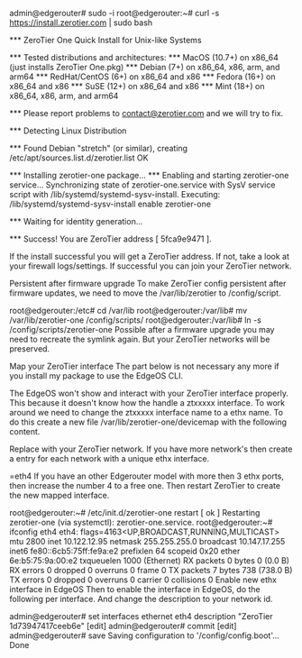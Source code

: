 admin@edgerouter# sudo -i
root@edgerouter:~# curl -s https://install.zerotier.com | sudo bash

*** ZeroTier One Quick Install for Unix-like Systems

*** Tested distributions and architectures:
***   MacOS (10.7+) on x86_64 (just installs ZeroTier One.pkg)
***   Debian (7+) on x86_64, x86, arm, and arm64
***   RedHat/CentOS (6+) on x86_64 and x86
***   Fedora (16+) on x86_64 and x86
***   SuSE (12+) on x86_64 and x86
***   Mint (18+) on x86_64, x86, arm, and arm64

*** Please report problems to contact@zerotier.com and we will try to fix.

*** Detecting Linux Distribution

*** Found Debian "stretch" (or similar), creating /etc/apt/sources.list.d/zerotier.list
OK

*** Installing zerotier-one package...
<cut>
*** Enabling and starting zerotier-one service...
Synchronizing state of zerotier-one.service with SysV service script with /lib/systemd/systemd-sysv-install.
Executing: /lib/systemd/systemd-sysv-install enable zerotier-one

*** Waiting for identity generation...

*** Success! You are ZeroTier address [ 5fca9e9471 ].

If the install successful you will get a ZeroTier address. If not, take a look at your firewall logs/settings. If successful you can join your ZeroTier network.

Persistent after firmware upgrade
To make ZeroTier config persistent after firmware updates, we need to move the /var/lib/zerotier to /config/script.

root@edgerouter:/etc# cd /var/lib
root@edgerouter:/var/lib# mv /var/lib/zerotier-one /config/scripts/
root@edgerouter:/var/lib# ln -s /config/scripts/zerotier-one
Possible after a firmware upgrade you may need to recreate the symlink again. But your ZeroTier networks will be preserved.

Map your ZeroTier interface
The part below is not necessary any more if you install my package to use the EdgeOS CLI.

The EdgeOS won't show and interact with your ZeroTier interface properly. This because it doesn't know how the handle a ztxxxxx interface. To work around we need to change the ztxxxxx interface name to a ethx name. To do this create a new file /var/lib/zerotier-one/devicemap with the following content.

Replace <zerotiernetworkid> with your ZeroTier network. If you have more network's then create a entry for each network with a unique ethx interface.

<zerotiernetworkid>=eth4
If you have an other Edgerouter model with more then 3 ethx ports, then increase the number 4 to a free one.
Then restart ZeroTier to create the new mapped interface.

root@edgerouter:~# /etc/init.d/zerotier-one restart
[ ok ] Restarting zerotier-one (via systemctl): zerotier-one.service.
root@edgerouter:~# ifconfig eth4
eth4: flags=4163<UP,BROADCAST,RUNNING,MULTICAST>  mtu 2800
        inet 10.122.12.95  netmask 255.255.255.0  broadcast 10.147.17.255
        inet6 fe80::6cb5:75ff:fe9a:e2  prefixlen 64  scopeid 0x20<link>
        ether 6e:b5:75:9a:00:e2  txqueuelen 1000  (Ethernet)
        RX packets 0  bytes 0 (0.0 B)
        RX errors 0  dropped 0  overruns 0  frame 0
        TX packets 7  bytes 738 (738.0 B)
        TX errors 0  dropped 0 overruns 0  carrier 0  collisions 0
Enable new ethx interface in EdgeOS
Then to enable the interface in EdgeOS, do the following per interface. And change the description to your network id.

admin@edgerouter# set interfaces ethernet eth4 description "ZeroTier 1d73947417ceeb6e"
[edit]
admin@edgerouter# commit
[edit]
admin@edgerouter# save
Saving configuration to '/config/config.boot'...
Done
